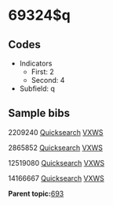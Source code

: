 # 69324$q

## Codes

-   Indicators
    -   First: 2
    -   Second: 4
-   Subfield: q

## Sample bibs

2209240 [Quicksearch](https://search.library.yale.edu/catalog/2209240) [VXWS](http://prodorbis.library.yale.edu:7014/vxws/GetHoldingsService?bibId=2209240)

2865852 [Quicksearch](https://search.library.yale.edu/catalog/2865852) [VXWS](http://prodorbis.library.yale.edu:7014/vxws/GetHoldingsService?bibId=2865852)

12519080 [Quicksearch](https://search.library.yale.edu/catalog/12519080) [VXWS](http://prodorbis.library.yale.edu:7014/vxws/GetHoldingsService?bibId=12519080)

14166667 [Quicksearch](https://search.library.yale.edu/catalog/14166667) [VXWS](http://prodorbis.library.yale.edu:7014/vxws/GetHoldingsService?bibId=14166667)

**Parent topic:**[693](../../tags/693/693.md)

